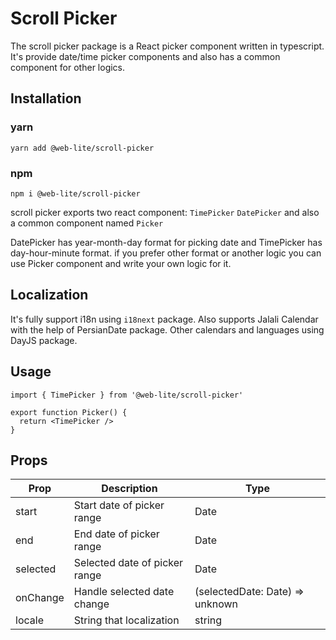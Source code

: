 # Scroll Picker

The scroll picker package is a React picker component written in typescript. It's provide date/time picker components
and also has a common component for other logics.

## Installation

### yarn

`yarn add @web-lite/scroll-picker`

### npm

`npm i @web-lite/scroll-picker`

scroll picker exports two react component:
`TimePicker`
`DatePicker`
and also a common component named `Picker`

DatePicker has year-month-day format for picking date and TimePicker has day-hour-minute format. if you prefer other
format or another logic you can use Picker component and write your own logic for it.

## Localization

It's fully support i18n using `i18next` package. Also supports Jalali Calendar with the help of PersianDate package.
Other calendars and languages using DayJS package.

## Usage

```tsx
import { TimePicker } from '@web-lite/scroll-picker'

export function Picker() {
  return <TimePicker />
}

```

## Props

| Prop     | Description                   | Type                            |
|----------|-------------------------------|---------------------------------|
| start    | Start date of picker range    | Date                            |
| end      | End date of picker range      | Date                            |
| selected | Selected date of picker range | Date                            |
| onChange | Handle selected date change   | (selectedDate: Date) => unknown |
| locale   | String that localization      | string                          |



